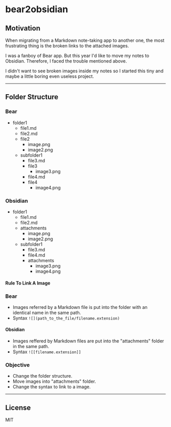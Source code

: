 # bear2obsidian

## Motivation
When migrating from a Markdown note-taking app to another one, the most frustrating thing is the broken links to the attached images.

I was a fanboy of Bear app. But this year I'd like to move my notes to Obsidian. Therefore, I faced the trouble mentioned above.

I didn't want to see broken images inside my notes so I started this tiny and maybe a little boring even useless project.

---
## Folder Structure
### Bear
- folder1
    - file1.md
    - file2.md
    - file2
        - image.png
        - image2.png
    - subfolder1
        - file3.md
        - file3
            - image3.png
        - file4.md
        - file4
            - image4.png

### Obsidian
- folder1
    - file1.md
    - file2.md
    - attachments
        - image.png
        - image2.png
    - subfolder1
        - file3.md
        - file4.md
        - attachments
            - image3.png
            - image4.png

#### Rule To Link A Image
### Bear
- Images referred by a Markdown file is put into the folder with an identical name in the same path.
- Syntax
`![](path_to_the_file/filename.extension)`

#### Obsidian
- Images reffered by Markdown files are put into the "attachments" folder in the same path.
- Syntax
`![[filename.extension]]`

### Objective
- Change the folder structure.
- Move images into "attachments" folder.
- Change the syntax to link to a image.

---
## License
MIT